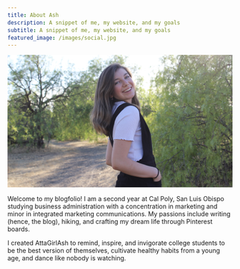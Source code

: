 ```yaml
---
title: About Ash
description: A snippet of me, my website, and my goals
subtitle: A snippet of me, my website, and my goals
featured_image: /images/social.jpg
---
```


![](/images/ashley/ash.jpg)

Welcome to my blogfolio! I am a second year at Cal Poly, San Luis Obispo studying business administration with a concentration in marketing and minor in integrated marketing communications. My passions include writing (hence, the blog), hiking, and crafting my dream life through Pinterest boards.

I created AttaGirlAsh to remind, inspire, and invigorate college students to be the best version of themselves, cultivate healthy habits from a young age, and dance like nobody is watching. 







